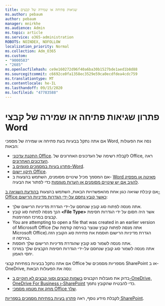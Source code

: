 ```yaml
---
title: שגיאות פתיחה או שמירה של קבצים
ms.author: pebaum
author: pebaum
manager: mnirkhe
ms.audience: Admin
ms.topic: article
ms.service: o365-administration
ROBOTS: NOINDEX, NOFOLLOW
localization_priority: Normal
ms.collection: Adm_O365
ms.custom:
- "9000583"
- "2685"
ms.openlocfilehash: ce9e160272d96f40a6ba30b1527bde1aed1b8d88
ms.sourcegitcommit: c6692ce0fa1358ec3529e59ca0ecdfdea4cdc759
ms.translationtype: MT
ms.contentlocale: he-IL
ms.lasthandoff: 09/15/2020
ms.locfileid: "47783588"
---
```

# <a name="resolve-errors-opening-or-saving-word-files"></a>פתרון שגיאות פתיחה או שמירה של קבצי Word

אם אתה נתקל בבעיות בעת פתיחה או שמירה של מסמכי Word, נסה את הפעולות הבאות:

- [התקנת עדכוני Office](https://support.office.com/article/2ab296f3-7f03-43a2-8e50-46de917611c5). לקבלת רשימה של העדכונים האחרונים של Office, ראה [העדכונים האחרונים](https://docs.microsoft.com/officeupdates/office-updates-msi).
- [פתרון בעיות במסמכים פגומים ב-Word](https://docs.microsoft.com/office/troubleshoot/word/damaged-documents-in-word).
- [תיקון יישום Office](https://support.office.com/Article/Repair-an-Office-application-7821d4b6-7c1d-4205-aa0e-a6b40c5bb88b).
- אם המסמך מכיל שינויים מסומנים, השתמש בהצעות ב- [Word מאיטה או מפסיק להגיב אם יש שינויים מסומנים או הערות מוגזמות](https://docs.microsoft.com/office/troubleshoot/word/word-stops-responding) כדי לפתור את הבעיה.

אם קיבלת שגיאה כגון אחת מהאפשרויות הבאות, השתמש בהצעות [בהודעת השגיאה ב-Office כאשר קובץ נחסם על-ידי הגדרות מדיניות הרישום](https://docs.microsoft.com/office/troubleshoot/settings/file-blocked-in-office):

- אתה מנסה לפתוח סוג קובץ שנחסם על-ידי הגדרת מדיניות הרישום שלך.
- הנך מנסה לפתוח סוג קובץ **\<File Type\>** אשר היה חסום על ידי הגדרות חסימת קבצים במרכז המהימנות.
- You are attempting to open a file that was created in an earlier version of Microsoft Office (אתה מנסה לפתוח קובץ שנוצר בגירסה קודמת של Microsoft Office).‏ הגדרת מדיניות הרישום חוסמת את פתיחת סוג הקובץ הזה בגירסה זו.
- אתה מנסה לשמור סוג קובץ שהגדרת מדיניות הרישום שלך חוסמת.
- אתה מנסה לשמור סוג קובץ שנחסם על-ידי הגדרות חסימת הקבצים שלך במרכז יחסי האמון.

אם אתה נתקל בבעיות בפתיחת קבצי Office מספריות מסמכים של SharePoint או ב-OneDrive, נסה את הפעולות הבאות:

- בדוק את מגבלות הקבצים [בשמות קבצים וסוגי קבצים לא חוקיים ב-OneDrive, OneDrive For Business ו-SharePoint](https://support.office.com/article/64883a5d-228e-48f5-b3d2-eb39e07630fa) כדי להבטיח שהקובץ נתמך. 
- [מחק את מטמון מסמכי Office שלך](https://support.office.com/article/b1d3765e-d71b-4bb8-99ca-acd22c42995d
). 

לקבלת מידע נוסף, ראה [פתרון בעיות בפתיחת מסמכים בספריות SharePoint](https://support.office.com/article/31329fa1-4ad0-47fc-95d8-bb0c5b12a536).